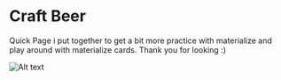 # Craft Beer

Quick Page i put together to get a bit more practice with materialize and play around with materialize cards. Thank you for looking :) 

![Alt text](img/readmepicture.PNG?raw=true "Optional Title")
